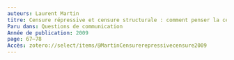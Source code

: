 ```yaml
---
auteurs: Laurent Martin
titre: Censure répressive et censure structurale : comment penser la censure dans le processus de communication ?
Paru dans: Questions de communication
Année de publication: 2009
page: 67–78
Accès: zotero://select/items/@MartinCensurerepressivecensure2009
---
```


